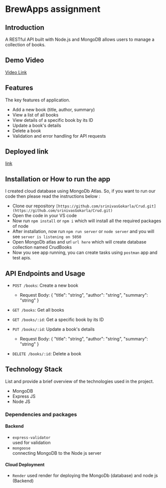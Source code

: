 # BrewApps assignment

## Introduction
  A RESTful API built with Node.js and MongoDB allows users to manage a collection of books.

## Demo Video
[Video Link]()
## Features
The key features of application.

- Add a new book (title, author, summary)
- View a list of all books
- View details of a specific book by its ID
- Update a book's details
- Delete a book
- Validation and error handling for API requests

## Deployed link
[link]()

## Installation or How to run the app
I created cloud database using MongoDb Atlas. So, if you want to run our code then please read the instructions below :
- Clone our repository `[https://github.com/srinivasGokarla/Crud.git](https://github.com/srinivasGokarla/Crud.git)`
- Open the code in your VS code
- Now run `npm install` or `npm i` which will install all the required packages of node
- After installation, now run `npm run server` or `node server` and you will see `server is listening on 5050` 
- Open MongoDb atlas and url `url here` which will create database collection named CrudBooks
- Now you see app running, you can create tasks using `postman` app and test apis.

## API Endpoints and Usage

- `POST /books`: Create a new book
  - Request Body: { "title": "string", "author": "string", "summary": "string" }

- `GET /books`: Get all books

- `GET /books/:id`: Get a specific book by its ID

- `PUT /books/:id`: Update a book's details
  - Request Body: { "title": "string", "author": "string", "summary": "string" }

- `DELETE /books/:id`: Delete a book
  
## Technology Stack
List and provide a brief overview of the technologies used in the project.

- MongoDB
- Express JS
- Node JS
 
 ### Dependencies and packages

#### Backend
- `express-validator` <br/>
   used for validation
- `mongoose`<br/>
  connecting MongoDB to the Node js server

#### Cloud Deployment

- `Render`
used render for deploying the MongoDb (database) and node js (Backend) 

 
 
